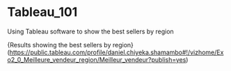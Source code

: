# Tableau_101
Using Tableau software to show the best sellers by region

{Results showing the best sellers by region} (https://public.tableau.com/profile/daniel.chiyeka.shamambo#!/vizhome/Exo2_0_Meilleure_vendeur_region/Meilleur_vendeur?publish=yes)
